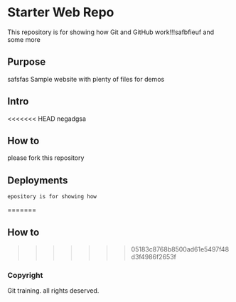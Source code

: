 # Starter Web Repo

This repository is for showing how Git and GitHub work!!!safbfieuf
and some more

## Purpose
safsfas
Sample website with plenty of files for demos

## Intro

<<<<<<< HEAD
	negadgsa
	
## How to

please fork this repository

## Deployments

	epository is for showing how 
=======
## How to
>>>>>>> 05183c8768b8500ad61e5497f48d3f4986f2653f

### Copyright

Git training.
all rights deserved.